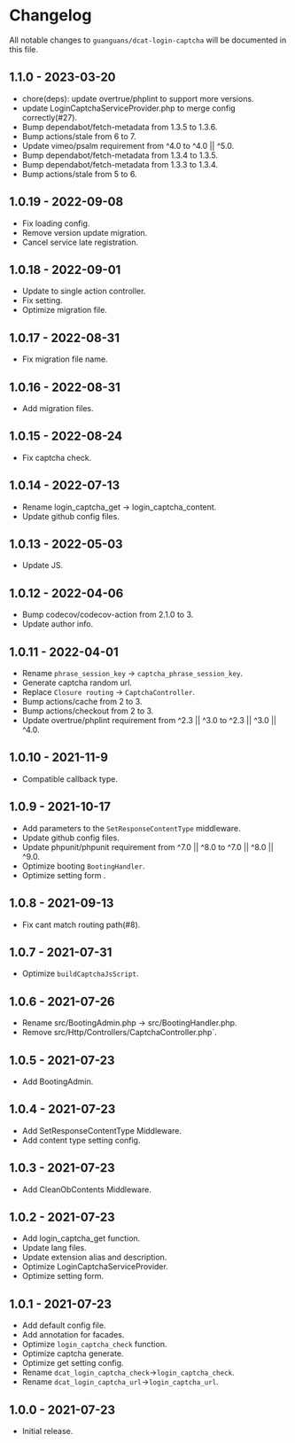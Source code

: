 # Changelog

All notable changes to `guanguans/dcat-login-captcha` will be documented in this file.

## 1.1.0 - 2023-03-20

* chore(deps): update overtrue/phplint to support more versions.
* update LoginCaptchaServiceProvider.php to merge config correctly(#27).
* Bump dependabot/fetch-metadata from 1.3.5 to 1.3.6.
* Bump actions/stale from 6 to 7.
* Update vimeo/psalm requirement from ^4.0 to ^4.0 || ^5.0.
* Bump dependabot/fetch-metadata from 1.3.4 to 1.3.5.
* Bump dependabot/fetch-metadata from 1.3.3 to 1.3.4.
* Bump actions/stale from 5 to 6.

## 1.0.19 - 2022-09-08

* Fix loading config.
* Remove version update migration.
* Cancel service late registration.

## 1.0.18 - 2022-09-01

* Update to single action controller.
* Fix setting.
* Optimize migration file.

## 1.0.17 - 2022-08-31

* Fix migration file name.

## 1.0.16 - 2022-08-31

* Add migration files.

## 1.0.15 - 2022-08-24

* Fix captcha check.

## 1.0.14 - 2022-07-13

* Rename login_captcha_get -> login_captcha_content.
* Update github config files.

## 1.0.13 - 2022-05-03

* Update JS.

## 1.0.12 - 2022-04-06

* Bump codecov/codecov-action from 2.1.0 to 3.
* Update author info.

## 1.0.11 - 2022-04-01

* Rename `phrase_session_key` -> `captcha_phrase_session_key`.
* Generate captcha random url.
* Replace `Closure routing` -> `CaptchaController`.
* Bump actions/cache from 2 to 3.
* Bump actions/checkout from 2 to 3.
* Update overtrue/phplint requirement from ^2.3 || ^3.0 to ^2.3 || ^3.0 || ^4.0.

## 1.0.10 - 2021-11-9

* Compatible callback type.

## 1.0.9 - 2021-10-17

* Add parameters to the `SetResponseContentType` middleware.
* Update github config files.
* Update phpunit/phpunit requirement from ^7.0 || ^8.0 to ^7.0 || ^8.0 || ^9.0.
* Optimize booting `BootingHandler`.
* Optimize setting form .

## 1.0.8 - 2021-09-13

* Fix cant match routing path(#8).

## 1.0.7 - 2021-07-31

* Optimize `buildCaptchaJsScript`.

## 1.0.6 - 2021-07-26

* Rename src/BootingAdmin.php -> src/BootingHandler.php.
* Remove src/Http/Controllers/CaptchaController.php`.

## 1.0.5 - 2021-07-23

* Add BootingAdmin.

## 1.0.4 - 2021-07-23

* Add SetResponseContentType Middleware.
* Add content type setting config.

## 1.0.3 - 2021-07-23

* Add CleanObContents Middleware.

## 1.0.2 - 2021-07-23

* Add login_captcha_get function.
* Update lang files.
* Update extension alias and description.
* Optimize LoginCaptchaServiceProvider.
* Optimize setting form.

## 1.0.1 - 2021-07-23

* Add default config file.
* Add annotation for facades.
* Optimize `login_captcha_check` function.
* Optimize captcha generate.
* Optimize get setting config.
* Rename `dcat_login_captcha_check`->`login_captcha_check`.
* Rename `dcat_login_captcha_url`->`login_captcha_url`.

## 1.0.0 - 2021-07-23

* Initial release.
